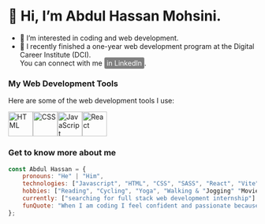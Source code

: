 # 👋 Hi, I’m Abdul Hassan Mohsini. 
  
- 👀 I’m interested in coding and web development.
- 🌱 I recently finished a one-year web development program at the Digital Career Institute (DCI).<br>You can connect with me <a href="https://www.linkedin.com/in/abdul-hassan" style="background-color: gray; color: white; padding: 3px 5px; border-radius: 3px; text-decoration: none;">in LinkedIn</a>.

### My Web Development Tools

Here are some of the web development tools I use:

<img src="https://cdn.jsdelivr.net/npm/simple-icons@v9/icons/html5.svg" alt="HTML" width="50" height="50"><img src="https://cdn.jsdelivr.net/npm/simple-icons@v9/icons/css3.svg" alt="CSS" width="50" height="50"><img src="https://cdn.jsdelivr.net/npm/simple-icons@v9/icons/javascript.svg" alt="JavaScript" width="50" height="50"><img src="https://cdn.jsdelivr.net/npm/simple-icons@v9/icons/react.svg" alt="React" width="50" height="50">





###  Get to know more about me
```javaScript
const Abdul Hassan = {
    pronouns: "He" | "Him",
    technologies: ["Javascript", "HTML", "CSS", "SASS", "React", "Vite", "Express"],
    hobbies: ["Reading", "Cycling", "Yoga", "Walking & "Jogging" "Movies"],
    currently: ["searching for full stack web development internship"]
    funQuote: "When I am coding I feel confident and passionate because I know, today I am better than yesterday."
};


